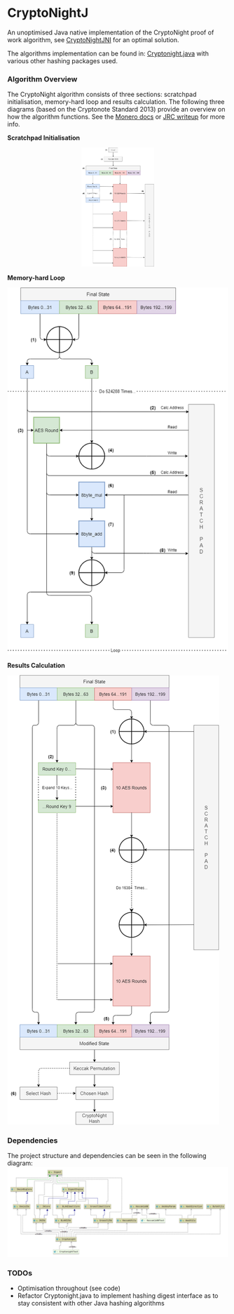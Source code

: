 # CryptoNightJ
An unoptimised Java native implementation of the CryptoNight proof of work algorithm, see [CryptoNightJNI](https://github.com/jounaidr/CryptoNightJNI) for an optimal solution.

The algorithms implementation can be found in: [Cryptonight.java](https://github.com/jounaidr/CryptoNightJ/blob/main/src/main/java/Cryptonight.java) with various other hashing packages used.

### Algorithm Overview
The CryptoNight algorithm consists of three sections: scratchpad initialisation, memory-hard loop and results calculation. The following three diagrams (based on the Cryptonote Standard 2013) provide an overview on how the algorithm functions. See the [Monero docs](https://monerodocs.org/proof-of-work/cryptonight/) or [JRC writeup](https://github.com/jounaidr/reports-archive/blob/main/DISS_REPORT.pdf) for more info.


**Scratchpad Initialisation**

<p align="center" width="100%">
    <img width="33%" src="https://github.com/jounaidr/CryptoNightJ/blob/main/docs/resources/scratchpad_initializatin.png"> 
</p>

**Memory-hard Loop**

![mem_hard_loop_trans](https://github.com/jounaidr/CryptoNightJ/blob/main/docs/resources/mem_hard_loop_trans.png)

**Results Calculation**

![results_calc](https://github.com/jounaidr/CryptoNightJ/blob/main/docs/resources/results_calc.png)

### Dependencies
The project structure and dependencies can be seen in the following diagram:
![CryptoNightJ_expanded_dependancy_diagram](https://github.com/jounaidr/CryptoNightJ/blob/main/docs/resources/CryptoNightJ_expanded_dependancy_diagram.png)

### TODOs
- Optimisation throughout (see code)
- Refactor Cryptonight.java to implement hashing digest interface as to stay consistent with other Java hashing algorithms
